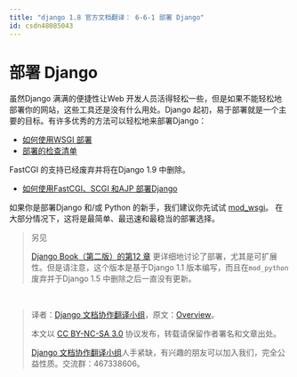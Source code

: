 ```yaml
---
title: "django 1.8 官方文档翻译： 6-6-1 部署 Django"
id: csdn48085043
---
```


# 部署 Django

虽然Django 满满的便捷性让Web 开发人员活得轻松一些，但是如果不能轻松地部署你的网站，这些工具还是没有什么用处。Django 起初，易于部署就是一个主要的目标。有许多优秀的方法可以轻松地来部署Django：

*   [如何使用WSGI 部署](http://python.usyiyi.cn/django/howto/deployment/wsgi/index.html)
*   [部署的检查清单](http://python.usyiyi.cn/django/howto/deployment/checklist.html)

FastCGI 的支持已经废弃并将在Django 1.9 中删除。

*   [如何使用FastCGI、SCGI 和AJP 部署Django](http://python.usyiyi.cn/django/howto/deployment/fastcgi.html)

如果你是部署Django 和/或 Python 的新手，我们建议你先试试 [mod_wsgi](http://python.usyiyi.cn/django/howto/deployment/wsgi/modwsgi.html)。 在大部分情况下，这将是最简单、最迅速和最稳当的部署选择。

> 另见
> 
> [Django Book（第二版）的第12 章](http://www.djangobook.com/en/2.0/chapter12.html) 更详细地讨论了部署，尤其是可扩展性。但是请注意，这个版本是基于Django 1.1 版本编写，而且在`mod_python` 废弃并于Django 1.5 中删除之后一直没有更新。

‍

> 译者：[Django 文档协作翻译小组](http://python.usyiyi.cn/django/index.html)，原文：[Overview](https://docs.djangoproject.com/en/1.8/howto/deployment/)。
> 
> 本文以 [CC BY-NC-SA 3.0](http://creativecommons.org/licenses/by-nc-sa/3.0/cn/) 协议发布，转载请保留作者署名和文章出处。
> 
> [Django 文档协作翻译小组](http://python.usyiyi.cn/django/index.html)人手紧缺，有兴趣的朋友可以加入我们，完全公益性质。交流群：467338606。